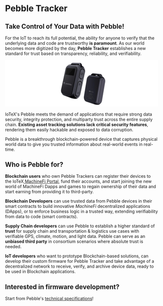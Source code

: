 # Pebble Tracker

## Take Control of Your Data with Pebble!

For the IoT to reach its full potential, the ability for anyone to verify that the underlying data and code are trustworthy **is paramount**. As our world becomes more digitized by the day, **Pebble Tracker** establishes a new standard for trust based on transparency, reliability, and verifiability.

![Pebble Tracker](../../../.gitbook/assets/pebbleheader.jpg.jpg)

IoTeX's Pebble meets the demand of applications that require strong data security, integrity protection, and multiparty trust across the entire supply chain. **Existing asset tracking solutions lack critical security features**, rendering them easily hackable and exposed to data corruption.

Pebble is a breakthrough blockchain-powered device that captures physical world data to give you   trusted information about real-world events in real-time.

## Who is Pebble for? <a href="#who-is-pebble-for" id="who-is-pebble-for"></a>

**Blockchain users** who own Pebble Trackers can register their devices to the IoTeX[ MachineFi Portal](http://portal.machinefi.com), fund their accounts, and start joining the new world of MachineFi Dapps and games to regain ownership of their data and start earning from providing it to third-party.

**Blockchain Developers** can use trusted data from Pebble devices in their smart contracts to build innovative _MachineFi_ decentralized applications (DApps), or to enforce business logic in a trusted way, extending verifiability from data to code (smart contracts).

**Supply Chain developers** can use Pebble to establish a higher standard of **trust** for supply chain and transportation & logistics use cases with verifiable GPS, climate, motion, and light data. Pebble can serve as an **unbiased third party** in consortium scenarios where absolute trust is needed.

**IoT developers** who want to prototype Blockchain-based solutions, can develop their custom firmware for Pebble Tracker and take advantage of a decentralized network to receive, verify, and archive device data, ready to be used in Blockchain applications.&#x20;

## Interested in firmware development? <a href="#interested-in-tech-specs" id="interested-in-tech-specs"></a>

Start from Pebble's [technical specifications](firmware-development/technical-specification.md)!
